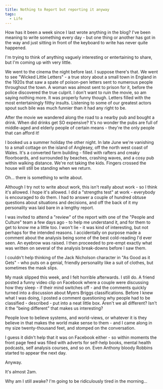 ```yaml
---
title: Nothing to Report but reporting it anyway
tags:
  - Life
---
```




How has it been a week since I last wrote anything in the blog? I've been meaning to write something every day - but one thing or another has got in the way and just sitting in front of the keyboard to write has never quite happened.


I'm trying to think of anything vaguely interesting or entertaining to share, but I'm coming up with very little.


We went to the cinema the night before last. I suppose there's that. We went to see "Wicked Little Letters" - a true story about a small town in England in the 1920s that saw a spate of poison-pen letters sent to numerous people throughout the town. A woman was almost sent to prison for it, before the police discovered the true culprit. I don't want to ruin the movie, so am saying nothing more. It was properly funny though. Letters filled with the most entertainingly filthy insults. Listening to some of our greatest actors spout such bile was much funnier than it had any right to be.


After the movie we wandered along the road to a nearby pub and bought a drink. When did drinks get SO expensive? It's no wonder the pubs are full of middle-aged and elderly people of certain means - they're the only people that can afford it!


I booked us a summer holiday the other night. In late June we're vanishing to a small cottage on the island of Anglesey, off the north west coast of Wales. It's a converted farm building - filled with rafters and creaky floorboards, and surrounded by beaches, crashing waves, and a cosy pub within walking distance. We're not taking the kids. Fingers crossed the house will still be standing when we return.


Oh... there is something to write about.


Although I try not to write about work, this isn't really about work - so I think it's allowed. I hope it's allowed. I did a "strengths test" at work - everybody is encouraged to do them. I had to answer a couple of hundred obtuse questions about situations and decisions, and off the back of it my personality was laid bare in a lengthy report.


I was invited to attend a "review" of the report with one of the "People and Culture" team a few days ago - to help me understand it, and for them to get to know me a little too. I won't lie - it was kind of interesting, but not perhaps for the intended reasons. I accidentally on purpose made a comment about the analysis being some of the best cold-reading I'd ever seen. An eyebrow was raised. I then proceeded to pre-empt exactly what was written on several of the analysis break-downs before I saw them.


I couldn't help thinking of the Jack Nicholson character in "As Good as it Gets" - who puts on a genial, friendly personality like a suit of clothes, but sometimes the mask slips.


My mask slipped this week, and I felt horrible afterwards. I still do. A friend posted a funny video clip on Facebook where a couple were discussing how they sleep - if their mind switches off - and the comments quickly turned into a discussion about Myers Briggs classifications. Before I knew what I was doing, I posted a comment questioning why people had to be classified - described - put into a neat little box. Aren't we all different? Isn't it the "being different" that makes us interesting?


People love to believe systems, and world-views, or whatever it is they believe in that makes the world make sense to them - and I came along in my size twenty-thousand feet, and stomped on the conversation.


I guess it didn't help that it was on Facebook either - so within moments the front page feed was filled with adverts for self-help books, mental health podcasts, self analysis courses, and so on. Even Anthony bloody Robbins started to appear the next day.


Anyway.


It's almost 2am.


Why am I still awake? I'm going to be ridiculously tired in the morning...


